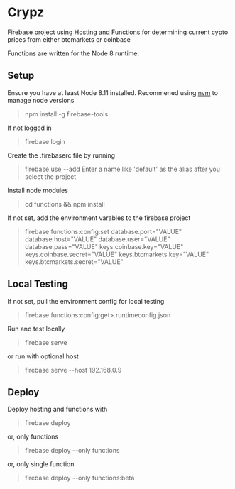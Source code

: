 Crypz
=====

Firebase project using [Hosting](https://firebase.google.com/docs/hosting/) and [Functions](https://firebase.google.com/docs/functions/) for determining current cypto prices from either btcmarkets or coinbase

Functions are written for the Node 8 runtime.

## Setup

Ensure you have at least Node 8.11 installed. Recommened using [nvm](https://github.com/creationix/nvm) to manage node versions
> npm install -g firebase-tools

If not logged in
> firebase login

Create the .firebaserc file by running
> firebase use --add
> Enter a name like 'default' as the alias after you select the project

Install node modules
> cd functions && npm install

If not set, add the environment varables to the firebase project
> firebase functions:config:set database.port="VALUE" database.host="VALUE" database.user="VALUE" database.pass="VALUE" keys.coinbase.key="VALUE" keys.coinbase.secret="VALUE" keys.btcmarkets.key="VALUE" keys.btcmarkets.secret="VALUE"

## Local Testing

If not set, pull the environment config for local testing
> firebase functions:config:get>.runtimeconfig.json

Run and test locally
> firebase serve

or run with optional host
> firebase serve --host 192.168.0.9


## Deploy

Deploy hosting and functions with
> firebase deploy

or, only functions
> firebase deploy --only functions

or, only single function
> firebase deploy --only functions:beta